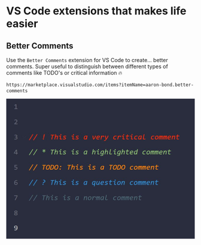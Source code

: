 # VS Code extensions that makes life easier

## Better Comments
Use the `Better Comments` extension for VS Code to create... better comments. Super useful to distinguish between different types of comments like TODO's or critical information 🔥

    https://marketplace.visualstudio.com/items?itemName=aaron-bond.better-comments

![Image](../_media/better_comments_vs_code_extension.jpeg)    